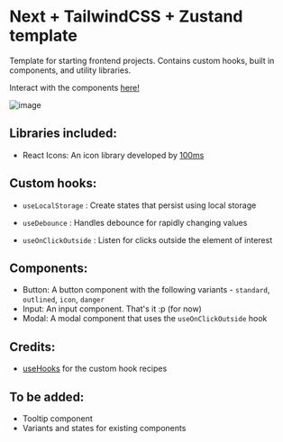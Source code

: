 # Next + TailwindCSS + Zustand template

Template for starting frontend projects. Contains custom hooks, built in components, and utility libraries.

Interact with the components [here!](https://ntz-five.vercel.app/)

![image](https://user-images.githubusercontent.com/57426646/210170371-80539376-9500-4e8d-9f1d-5a2d9972286b.png)

## Libraries included:

-   React Icons: An icon library developed by [100ms](https://100ms.live)

## Custom hooks:

-   `useLocalStorage` : Create states that persist using local storage

-   `useDebounce` : Handles debounce for rapidly changing values

-   `useOnClickOutside` : Listen for clicks outside the element of interest

## Components:

-   Button: A button component with the following variants - `standard`, `outlined`, `icon`, `danger`
-   Input: An input component. That's it :p (for now)
-   Modal: A modal component that uses the `useOnClickOutside` hook

## Credits:

-   [useHooks](https://usehooks.com/) for the custom hook recipes

## To be added:

-   Tooltip component
-   Variants and states for existing components
